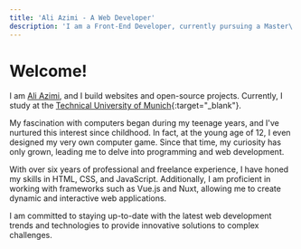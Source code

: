 ```yaml
---
title: 'Ali Azimi - A Web Developer'
description: 'I am a Front-End Developer, currently pursuing a Master\''s degree in Management and Technology at the Technical University of Munich.'
---
```



# Welcome!
I am [Ali Azimi](https://github.com/ali4zimi), and I build websites and open-source projects. Currently, I study at the [Technical University of Munich](https://tum.de){:target="_blank"}. 

My fascination with computers began during my teenage years, and I've nurtured this interest since childhood. In fact, at the young age of 12, I even designed my very own computer game. Since that time, my curiosity has only grown, leading me to delve into programming and web development. 

With over six years of professional and freelance experience, I have honed my skills in HTML, CSS, and JavaScript. Additionally, I am proficient in working with frameworks such as Vue.js and Nuxt, allowing me to create dynamic and interactive web applications.

I am committed to staying up-to-date with the latest web development trends and technologies to provide innovative solutions to complex challenges.

